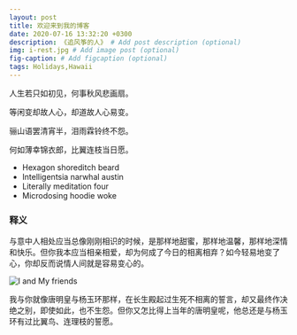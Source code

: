 ```yaml
---
layout: post
title: 欢迎来到我的博客
date: 2020-07-16 13:32:20 +0300
description: 《追风筝的人》 # Add post description (optional)
img: i-rest.jpg # Add image post (optional)
fig-caption: # Add figcaption (optional)
tags: Holidays,Hawaii
---
```

人生若只如初见，何事秋风悲画扇。

等闲变却故人心，却道故人心易变。

骊山语罢清宵半，泪雨霖铃终不怨。

何如薄幸锦衣郎，比翼连枝当日愿。

* Hexagon shoreditch beard
* Intelligentsia narwhal austin
* Literally meditation four
* Microdosing hoodie woke
 

###  释义
与意中人相处应当总像刚刚相识的时候，是那样地甜蜜，那样地温馨，那样地深情和快乐。但你我本应当相亲相爱，却为何成了今日的相离相弃？如今轻易地变了心，你却反而说情人间就是容易变心的。

 ![I and My friends]({{site.baseurl}}/assets/img/i-demo.jpg)
 
我与你就像唐明皇与杨玉环那样，在长生殿起过生死不相离的誓言，却又最终作决绝之别，即使如此，也不生怨。但你又怎比得上当年的唐明皇呢，他总还是与杨玉环有过比翼鸟、连理枝的誓愿。
